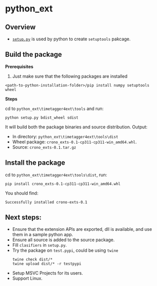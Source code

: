 # python_ext

## Overview
- [`setup.py`](./timetagger4ext/tools/setup.py) is used by python to create `setuptools` pakcage.

## Build the package
**Prerequisites**

1. Just make sure that the following packages are installed
```
<path-to-python-installation-folder>/pip install numpy setuptools wheel
```

**Steps**

cd to `python_ext\timetagger4ext\tools` and run:
```
python setup.py bdist_wheel sdist
```

It will build both the package binaries and source distribution.
Output:
- In directory: `python_ext\timetagger4ext\tools\dist`
- Wheel package: `crono_exts-0.1-cp311-cp311-win_amd64.whl`.
- Source: `crono_exts-0.1.tar.gz`

## Install the package 
cd to `python_ext\timetagger4ext\tools\dist`, run:
```
pip install crono_exts-0.1-cp311-cp311-win_amd64.whl
```
You should find:
```
Successfully installed crono-exts-0.1
```
## Next steps:
- Ensure that the extension APIs are exported, dll is available, and use them in a sample python app.
- Ensure all source is added to the source package.
- Fill `clasifiers` in `setup.py`.
- Try the package on `test.pypi`, could be using `twine`
  ```
  twine check dist/*
  twine upload dist/* -r testpypi
  ```
- Setup MSVC Projects for its users.
- Support Linux.
